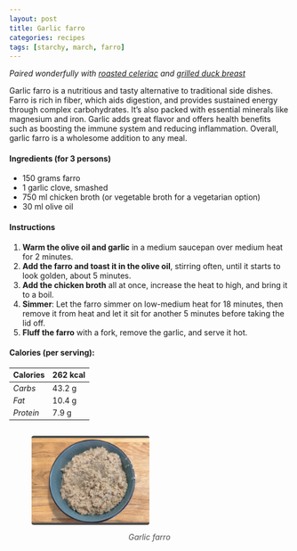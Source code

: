```yaml
---
layout: post
title: Garlic farro
categories: recipes
tags: [starchy, march, farro]
---
```


*Paired wonderfully with <a href="/recipes/roasted-celeriac">roasted celeriac</a> and <a href="/recipes/grilled-duck-breast">grilled duck breast</a>*

Garlic farro is a nutritious and tasty alternative to traditional side dishes. Farro is rich in fiber, which aids digestion, and provides sustained energy through complex carbohydrates. It’s also packed with essential minerals like magnesium and iron. Garlic adds great flavor and offers health benefits such as boosting the immune system and reducing inflammation. Overall, garlic farro is a wholesome addition to any meal.

#### Ingredients (for 3 persons)
- 150 grams farro
- 1 garlic clove, smashed
- 750 ml chicken broth (or vegetable broth for a vegetarian option)
- 30 ml olive oil

#### Instructions

1. **Warm the olive oil and garlic** in a medium saucepan over medium heat for 2 minutes.
2. **Add the farro and toast it in the olive oil**, stirring often, until it starts to look golden, about 5 minutes.
3. **Add the chicken broth** all at once, increase the heat to high, and bring it to a boil.
4. **Simmer**: Let the farro simmer on low-medium heat for 18 minutes, then remove it from heat and let it sit for another 5 minutes before taking the lid off.
5. **Fluff the farro** with a fork, remove the garlic, and serve it hot.

#### Calories (per serving):

| **Calories** | 262 kcal |
| ----------- | ----------- |
| *Carbs* | 43.2 g |
| *Fat* | 10.4 g |
| *Protein* | 7.9 g |

<div style="display: flex; align-items:center; justify-content: center">
<figure>
    <img src="/assets/2025-03-01-garlic-farro/garlic-farro.jpg" alt="description" style="width:50%; margin: 0 auto; border-bottom: 4px solid #4d4d4d;border-top: 4px solid #4d4d4d; border-radius: 4px">
    <figcaption style="margin-top: 10px; color:#4d4d4d; font-style: italic; text-align: center">Garlic farro</figcaption>
</figure>
</div>